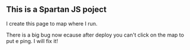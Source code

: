 ## This is a Spartan JS poject
I create this page to map where I run. 

There is a big bug now ecause after deploy you can't click on the map to put e ping. I will fix it!
